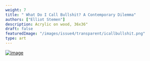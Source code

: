 ```yaml
---
weight: 7
title: " What Do I Call Bullshit? A Contemporary Dilemma"
authors: ["Elliot Stemen"]
description: Acrylic on wood, 36x36"
draft: false
featuredImage: "/images/issue4/transparent/icallbullshit.png"
type: art
---
```


<a href = "/images/issue4/icallbullshit.jpg" data-lightbox="7">![image](/images/issue4/icallbullshit.jpg#issues)</a>
